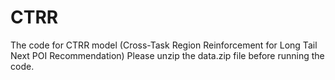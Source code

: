 # CTRR
The code for CTRR model (Cross-Task Region Reinforcement for Long Tail Next POI Recommendation)
Please unzip the data.zip file before running the code.

